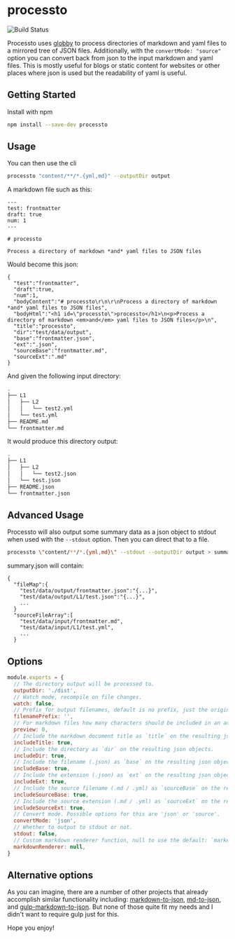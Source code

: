 # processto

![Build Status](https://travis-ci.org/tscanlin/processto.svg?branch=master)

Processto uses [globby](https://github.com/sindresorhus/globby) to process directories of markdown and yaml files to a mirrored tree of JSON files. Additionally, with the `convertMode: "source"` option you can convert back from json to the input markdown and yaml files. This is mostly useful for blogs or static content for websites or other places where json is used but the readability of yaml is useful.


## Getting Started

Install with npm

```bash
npm install --save-dev processto
```


## Usage

You can then use the cli

```bash
processto "content/**/*.{yml,md}" --outputDir output
```

A markdown file such as this:
```
---
test: frontmatter
draft: true
num: 1
---

# processto

Process a directory of markdown *and* yaml files to JSON files
```

Would become this json:
```
{
  "test":"frontmatter",
  "draft":true,
  "num":1,
  "bodyContent":"# processto\r\n\r\nProcess a directory of markdown *and* yaml files to JSON files",
  "bodyHtml":"<h1 id=\"processto\">processto</h1>\n<p>Process a directory of markdown <em>and</em> yaml files to JSON files</p>\n",
  "title":"processto",
  "dir":"test/data/output",
  "base":"frontmatter.json",
  "ext":".json",
  "sourceBase":"frontmatter.md",
  "sourceExt":".md"
}
```

And given the following input directory:
```bash
.
├── L1
│   ├── L2
│   │   └── test2.yml
│   └── test.yml
├── README.md
└── frontmatter.md
```

It would produce this directory output:
```bash
.
├── L1
│   ├── L2
│   │   └── test2.json
│   └── test.json
├── README.json
└── frontmatter.json
```

## Advanced Usage

Processto will also output some summary data as a json object to stdout when used with the `--stdout` option. Then you can direct that to a file.

```bash
processto \"content/**/*.{yml,md}\" --stdout --outputDir output > summary.json
```

summary.json will contain:

```
{
  "fileMap":{
    "test/data/output/frontmatter.json":"{...}",
    "test/data/output/L1/test.json":"{...}",
    ...
  }
  "sourceFileArray":[
    "test/data/input/frontmatter.md",
    "test/data/input/L1/test.yml",
    ...
  }
```


## Options

```js
module.exports = {
  // The directory output will be processed to.
  outputDir: './dist',
  // Watch mode, recompile on file changes.
  watch: false,
  // Prefix for output filenames, default is no prefix, just the original filename.
  filenamePrefix: '',
  // For markdown files how many characters should be included in an add `preview` property. 0 for no preview.
  preview: 0,
  // Include the markdown document title as `title` on the resulting json objects.
  includeTitle: true,
  // Include the directory as `dir` on the resulting json objects.
  includeDir: true,
  // Include the filename (.json) as `base` on the resulting json objects.
  includeBase: true,
  // Include the extension (.json) as `ext` on the resulting json objects.
  includeExt: true,
  // Include the source filename (.md / .yml) as `sourceBase` on the resulting json objects.
  includeSourceBase: true,
  // Include the source extension (.md / .yml) as `sourceExt` on the resulting json objects.
  includeSourceExt: true,
  // Convert mode. Possible options for this are 'json' or 'source'.
  convertMode: 'json',
  // Whether to output to stdout or not.
  stdout: false,
  // Custom markdown renderer function, null to use the default: `marked`.
  markdownRenderer: null,
}
```


## Alternative options

As you can imagine, there are a number of other projects that already accomplish similar functionality including: [markdown-to-json](https://github.com/scottstanfield/markdown-to-json), [md-to-json](https://www.npmjs.com/package/md-to-json), and [gulp-markdown-to-json](https://www.npmjs.com/package/gulp-markdown-to-json). But none of those quite fit my needs and I didn't want to require gulp just for this.


Hope you enjoy!

